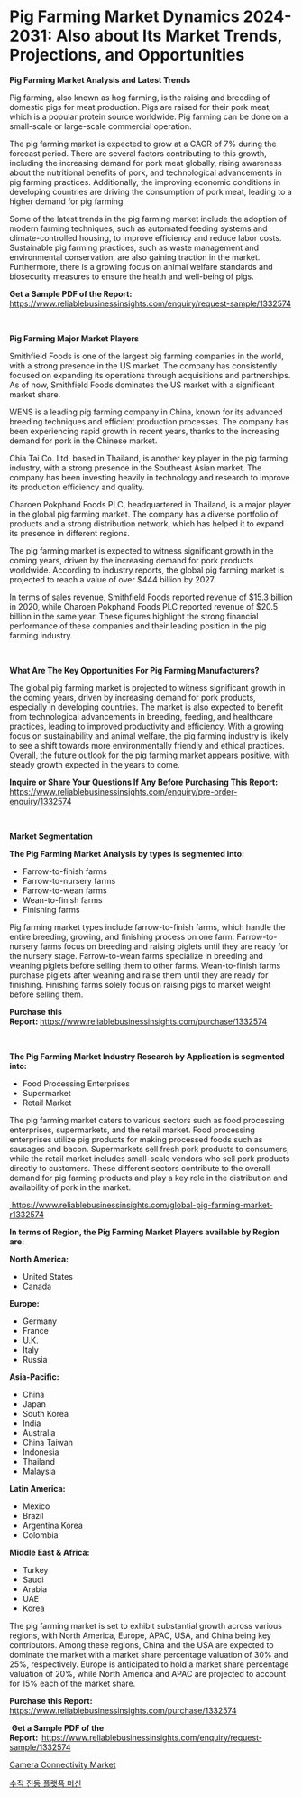 <p><h1>Pig Farming Market Dynamics 2024-2031: Also about Its Market Trends, Projections, and Opportunities</h1></p><p><strong>Pig Farming Market Analysis and Latest Trends</strong></p>
<p><p>Pig farming, also known as hog farming, is the raising and breeding of domestic pigs for meat production. Pigs are raised for their pork meat, which is a popular protein source worldwide. Pig farming can be done on a small-scale or large-scale commercial operation.</p><p>The pig farming market is expected to grow at a CAGR of 7% during the forecast period. There are several factors contributing to this growth, including the increasing demand for pork meat globally, rising awareness about the nutritional benefits of pork, and technological advancements in pig farming practices. Additionally, the improving economic conditions in developing countries are driving the consumption of pork meat, leading to a higher demand for pig farming.</p><p>Some of the latest trends in the pig farming market include the adoption of modern farming techniques, such as automated feeding systems and climate-controlled housing, to improve efficiency and reduce labor costs. Sustainable pig farming practices, such as waste management and environmental conservation, are also gaining traction in the market. Furthermore, there is a growing focus on animal welfare standards and biosecurity measures to ensure the health and well-being of pigs.</p></p>
<p><strong>Get a Sample PDF of the Report:&nbsp;</strong> <a href="https://www.reliablebusinessinsights.com/enquiry/request-sample/1332574">https://www.reliablebusinessinsights.com/enquiry/request-sample/1332574</a></p>
<p>&nbsp;</p>
<p><strong>Pig Farming Major Market Players</strong></p>
<p><p>Smithfield Foods is one of the largest pig farming companies in the world, with a strong presence in the US market. The company has consistently focused on expanding its operations through acquisitions and partnerships. As of now, Smithfield Foods dominates the US market with a significant market share.</p><p>WENS is a leading pig farming company in China, known for its advanced breeding techniques and efficient production processes. The company has been experiencing rapid growth in recent years, thanks to the increasing demand for pork in the Chinese market.</p><p>Chia Tai Co. Ltd, based in Thailand, is another key player in the pig farming industry, with a strong presence in the Southeast Asian market. The company has been investing heavily in technology and research to improve its production efficiency and quality.</p><p>Charoen Pokphand Foods PLC, headquartered in Thailand, is a major player in the global pig farming market. The company has a diverse portfolio of products and a strong distribution network, which has helped it to expand its presence in different regions.</p><p>The pig farming market is expected to witness significant growth in the coming years, driven by the increasing demand for pork products worldwide. According to industry reports, the global pig farming market is projected to reach a value of over $444 billion by 2027.</p><p>In terms of sales revenue, Smithfield Foods reported revenue of $15.3 billion in 2020, while Charoen Pokphand Foods PLC reported revenue of $20.5 billion in the same year. These figures highlight the strong financial performance of these companies and their leading position in the pig farming industry.</p></p>
<p>&nbsp;</p>
<p><strong>What Are The Key Opportunities For Pig Farming Manufacturers?</strong></p>
<p><p>The global pig farming market is projected to witness significant growth in the coming years, driven by increasing demand for pork products, especially in developing countries. The market is also expected to benefit from technological advancements in breeding, feeding, and healthcare practices, leading to improved productivity and efficiency. With a growing focus on sustainability and animal welfare, the pig farming industry is likely to see a shift towards more environmentally friendly and ethical practices. Overall, the future outlook for the pig farming market appears positive, with steady growth expected in the years to come.</p></p>
<p><strong>Inquire or Share Your Questions If Any Before Purchasing This Report:</strong> <a href="https://www.reliablebusinessinsights.com/enquiry/pre-order-enquiry/1332574">https://www.reliablebusinessinsights.com/enquiry/pre-order-enquiry/1332574</a></p>
<p>&nbsp;</p>
<p><strong>Market Segmentation</strong></p>
<p><strong>The Pig Farming Market Analysis by types is segmented into:</strong></p>
<p><ul><li>Farrow-to-finish farms</li><li>Farrow-to-nursery farms</li><li>Farrow-to-wean farms</li><li>Wean-to-finish farms</li><li>Finishing farms</li></ul></p>
<p><p>Pig farming market types include farrow-to-finish farms, which handle the entire breeding, growing, and finishing process on one farm. Farrow-to-nursery farms focus on breeding and raising piglets until they are ready for the nursery stage. Farrow-to-wean farms specialize in breeding and weaning piglets before selling them to other farms. Wean-to-finish farms purchase piglets after weaning and raise them until they are ready for finishing. Finishing farms solely focus on raising pigs to market weight before selling them.</p></p>
<p><strong>Purchase this Report:&nbsp;</strong><a href="https://www.reliablebusinessinsights.com/purchase/1332574">https://www.reliablebusinessinsights.com/purchase/1332574</a></p>
<p>&nbsp;</p>
<p><strong>The Pig Farming Market Industry Research by Application is segmented into:</strong></p>
<p><ul><li>Food Processing Enterprises</li><li>Supermarket</li><li>Retail Market</li></ul></p>
<p><p>The pig farming market caters to various sectors such as food processing enterprises, supermarkets, and the retail market. Food processing enterprises utilize pig products for making processed foods such as sausages and bacon. Supermarkets sell fresh pork products to consumers, while the retail market includes small-scale vendors who sell pork products directly to customers. These different sectors contribute to the overall demand for pig farming products and play a key role in the distribution and availability of pork in the market.</p></p>
<p><a href="https://www.reliablebusinessinsights.com/global-pig-farming-market-r1332574">&nbsp;https://www.reliablebusinessinsights.com/global-pig-farming-market-r1332574</a></p>
<p><strong>In terms of Region, the Pig Farming Market Players available by Region are:</strong></p>
<p>
    <p> <strong> North America: </strong>
        <ul>
            <li>United States</li>
            <li>Canada</li>
        </ul>
        </p> 
    <p> <strong> Europe: </strong>
        <ul>
            <li>Germany</li>
            <li>France</li>
            <li>U.K.</li>
            <li>Italy</li>
            <li>Russia</li>
        </ul>
        </p> 
    <p> <strong> Asia-Pacific: </strong>
        <ul>
            <li>China</li>
            <li>Japan</li>
            <li>South Korea</li>
            <li>India</li>
            <li>Australia</li>
            <li>China Taiwan</li>
            <li>Indonesia</li>
            <li>Thailand</li>
            <li>Malaysia</li>
        </ul>
        </p> 
    <p> <strong> Latin America: </strong>
        <ul>
            <li>Mexico</li>
            <li>Brazil</li>
            <li>Argentina Korea</li>
            <li>Colombia</li>
        </ul>
        </p> 
    <p> <strong> Middle East & Africa: </strong>
        <ul>
            <li>Turkey</li>
            <li>Saudi</li>
            <li>Arabia</li>
            <li>UAE</li>
            <li>Korea</li>
        </ul>
    </p>
    </p>
<p><p>The pig farming market is set to exhibit substantial growth across various regions, with North America, Europe, APAC, USA, and China being key contributors. Among these regions, China and the USA are expected to dominate the market with a market share percentage valuation of 30% and 25%, respectively. Europe is anticipated to hold a market share percentage valuation of 20%, while North America and APAC are projected to account for 15% each of the market share.</p></p>
<p><strong>Purchase this Report: </strong><a href="https://www.reliablebusinessinsights.com/purchase/1332574">https://www.reliablebusinessinsights.com/purchase/1332574</a></p>
<p>&nbsp;<strong>Get a Sample PDF of the Report:&nbsp;&nbsp;</strong><a href="https://www.reliablebusinessinsights.com/enquiry/request-sample/1332574">https://www.reliablebusinessinsights.com/enquiry/request-sample/1332574</a></p>
<p><strong></strong></p>
<p><p><a href="https://issuu.com/reportprime-2/docs/camera-connectivity-market-size-2030.pptx">Camera Connectivity Market</a></p><p><a href="https://github.com/vseigx30c9a1j/Market-Research-Report-List-2/blob/main/571772392477.md">수직 진동 플랫폼 머신</a></p></p>